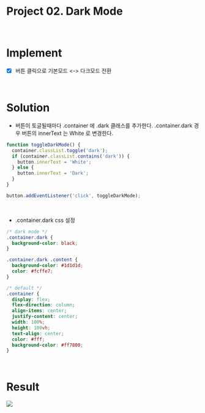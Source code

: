 # Project 02. Dark Mode

<br>

# Implement

- [x] 버튼 클릭으로 기본모드 <-> 다크모드 전환

<br>

# Solution

- 버튼이 토글될때마다 .container 에 .dark 클래스를 추가한다.
  .container.dark 경우 버튼의 innerText 는 White 로 변경한다.

```js
function toggleDarkMode() {
  container.classList.toggle('dark');
  if (container.classList.contains('dark')) {
    button.innerText = 'White';
  } else {
    button.innerText = 'Dark';
  }
}

button.addEventListener('click', toggleDarkMode);
```

<br>

- .container.dark css 설정

```css
/* dark mode */
.container.dark {
  background-color: black;
}

.container.dark .content {
  background-color: #1d1d1d;
  color: #fcffe7;
}

/* default */
.container {
  display: flex;
  flex-direction: column;
  align-items: center;
  justify-content: center;
  width: 100%;
  height: 100vh;
  text-align: center;
  color: #fff;
  background-color: #ff7800;
}
```

<br>

# Result

<img src="https://user-images.githubusercontent.com/99241230/169218209-7af9e853-ed6d-4c12-a0ad-498e988419ea.gif">
